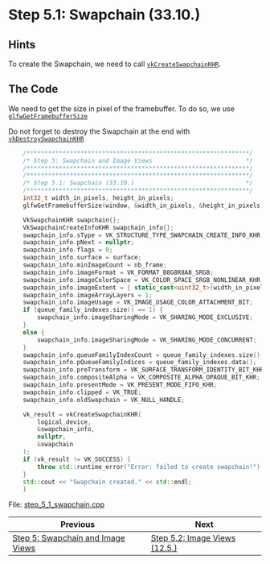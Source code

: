 # **Step 5.1: Swapchain (33.10.)**
## **Hints**
To create the Swapchain, we need to call [`vkCreateSwapchainKHR`](https://registry.khronos.org/vulkan/specs/1.3-extensions/html/chap33.html#vkCreateSwapchainKHR).

## **The Code**
We need to get the size in pixel of the framebuffer. To do so, we use [`glfwGetFramebufferSize`](https://www.glfw.org/docs/3.3/group__window.html#ga0e2637a4161afb283f5300c7f94785c9)

Do not forget to destroy the Swapchain at the end with [`vkDestroySwapchainKHR`](https://registry.khronos.org/vulkan/specs/1.3-extensions/html/chap33.html#vkDestroySwapchainKHR)

```C++
    /**************************************************************/
	/* Step 5: Swapchain and Image Views                          */
	/**************************************************************/
	/**************************************************************/
	/* Step 5.1: Swapchain (33.10.)                               */
	/**************************************************************/
    int32_t width_in_pixels, height_in_pixels;
	glfwGetFramebufferSize(window, &width_in_pixels, &height_in_pixels);

	VkSwapchainKHR swapchain{};
	VkSwapchainCreateInfoKHR swapchain_info{};
	swapchain_info.sType = VK_STRUCTURE_TYPE_SWAPCHAIN_CREATE_INFO_KHR;
	swapchain_info.pNext = nullptr;
	swapchain_info.flags = 0;
	swapchain_info.surface = surface;
	swapchain_info.minImageCount = nb_frame;
	swapchain_info.imageFormat = VK_FORMAT_B8G8R8A8_SRGB;
	swapchain_info.imageColorSpace = VK_COLOR_SPACE_SRGB_NONLINEAR_KHR;
	swapchain_info.imageExtent = { static_cast<uint32_t>(width_in_pixels), static_cast<uint32_t>(height_in_pixels) };
	swapchain_info.imageArrayLayers = 1;
	swapchain_info.imageUsage = VK_IMAGE_USAGE_COLOR_ATTACHMENT_BIT;
	if (queue_family_indexes.size() == 1) {
		swapchain_info.imageSharingMode = VK_SHARING_MODE_EXCLUSIVE;
	}
	else {
		swapchain_info.imageSharingMode = VK_SHARING_MODE_CONCURRENT;
	}
	swapchain_info.queueFamilyIndexCount = queue_family_indexes.size();
	swapchain_info.pQueueFamilyIndices = queue_family_indexes.data();
	swapchain_info.preTransform = VK_SURFACE_TRANSFORM_IDENTITY_BIT_KHR;
	swapchain_info.compositeAlpha = VK_COMPOSITE_ALPHA_OPAQUE_BIT_KHR;
	swapchain_info.presentMode = VK_PRESENT_MODE_FIFO_KHR;
	swapchain_info.clipped = VK_TRUE;
	swapchain_info.oldSwapchain = VK_NULL_HANDLE;

	vk_result = vkCreateSwapchainKHR(
		logical_device,
		&swapchain_info,
		nullptr,
		&swapchain
	);
	if (vk_result != VK_SUCCESS) {
		throw std::runtime_error("Error: failed to create swapchain!");
	}
	std::cout << "Swapchain created." << std::endl;
	}
```

File: [step_5_1_swapchain.cpp](../Code/step_5_1_swapchain.cpp)

| Previous | Next |
|---|---|
| [Step 5: Swapchain and Image Views](swapchain_and_image_views.md) | [Step 5.2: Image Views (12.5.)](image_views.md) |